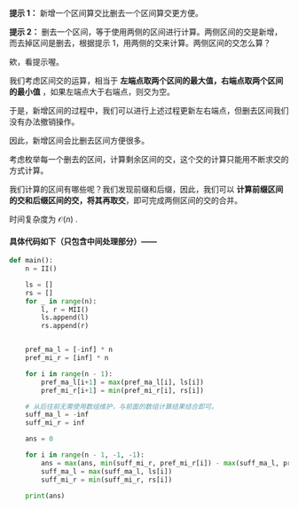 **提示 1：** 新增一个区间算交比删去一个区间算交更方便。

**提示 2：** 删去一个区间，等于使用两侧的区间进行计算。两侧区间的交是新增，而去掉区间是删去，根据提示 1，用两侧的交来计算。两侧区间的交怎么算？

欸，看提示喔。

我们考虑区间交的运算，相当于 **左端点取两个区间的最大值，右端点取两个区间的最小值** ，如果左端点大于右端点，则交为空。

于是，新增区间的过程中，我们可以进行上述过程更新左右端点，但删去区间我们没有办法撤销操作。

因此，新增区间会比删去区间方便很多。

考虑枚举每一个删去的区间，计算剩余区间的交，这个交的计算只能用不断求交的方式计算。

我们计算的区间有哪些呢？我们发现前缀和后缀，因此，我们可以 **计算前缀区间的交和后缀区间的交，将其再取交**，即可完成两侧区间的交的合并。

时间复杂度为 $\mathcal{O}(n)$ .

#### 具体代码如下（只包含中间处理部分）——

```Python []
def main():
    n = II()

    ls = []
    rs = []
    for _ in range(n):
        l, r = MII()
        ls.append(l)
        rs.append(r)


    pref_ma_l = [-inf] * n
    pref_mi_r = [inf] * n

    for i in range(n - 1):
        pref_ma_l[i+1] = max(pref_ma_l[i], ls[i])
        pref_mi_r[i+1] = min(pref_mi_r[i], rs[i])

    # 从后往前无需使用数组维护，与前面的数组计算结果结合即可。
    suff_ma_l = -inf
    suff_mi_r = inf

    ans = 0

    for i in range(n - 1, -1, -1):
        ans = max(ans, min(suff_mi_r, pref_mi_r[i]) - max(suff_ma_l, pref_ma_l[i]))
        suff_ma_l = max(suff_ma_l, ls[i])
        suff_mi_r = min(suff_mi_r, rs[i])

    print(ans)
```
